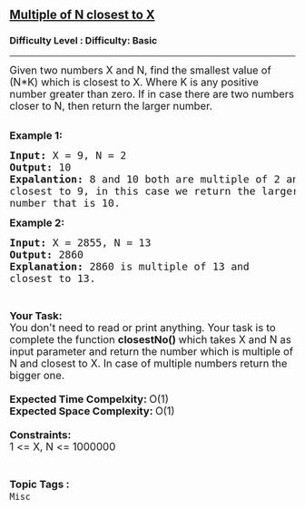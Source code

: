<h2><a href="https://www.geeksforgeeks.org/problems/multiple-of-x-closest-to-n1719/1?page=30&difficulty=Basic&status=unsolved,attempted&sortBy=accuracy">Multiple of N closest to X</a></h2><h3>Difficulty Level : Difficulty: Basic</h3><hr><div class="problems_problem_content__Xm_eO"><p><span style="font-size:18px">Given two numbers X&nbsp;and N, find the smallest value of (N*K) which is closest to X. Where K is any positive number greater than zero. If in case there are two numbers closer to N, then return the larger number.</span><br>
&nbsp;</p>

<p><span style="font-size:18px"><strong>Example 1:</strong></span></p>

<pre><span style="font-size:18px"><strong>Input: </strong>X = 9, N = 2
<strong>Output: </strong>10
<strong>Expalantion: </strong>8 and 10 both are multiple of 2 and 
closest to 9, in this case we return the larger 
number that is 10.</span>
</pre>

<p><span style="font-size:18px"><strong>Example 2:</strong></span></p>

<pre><span style="font-size:18px"><strong>Input: </strong>X = 2855, N = 13
<strong>Output: </strong>2860
<strong>Explanation: </strong>2860 is multiple of 13 and 
closest to 13.</span>
</pre>

<p>&nbsp;</p>

<p><span style="font-size:18px"><strong>Your Task:</strong><br>
You don't need to read or print anything. Your task is to complete the function&nbsp;<strong>closestNo()&nbsp;</strong>which takes X and N as input parameter and return&nbsp;the number which is multiple of N and closest to X. In case of multiple numbers return&nbsp;the bigger one.<br>
<br>
<strong>Expected Time Compelxity:&nbsp;</strong>O(1)<br>
<strong>Expected Space Complexity:&nbsp;</strong>O(1)<br>
<br>
<strong>Constraints:</strong><br>
1 &lt;= X, N &lt;= 1000000</span></p>
</div><br><p><span style=font-size:18px><strong>Topic Tags : </strong><br><code>Misc</code>&nbsp;